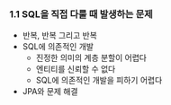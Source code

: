 ### 1.1 SQL을 직접 다룰 때 발생하는 문제
- 반복, 반복 그리고 반복
- SQL에 의존적인 개발
  - 진정한 의미의 계층 분할이 어렵다
  - 엔티티를 신뢰할 수 없다
  - SQL에 의존적인 개발을 피하기 어렵다
- JPA와 문제 해결
